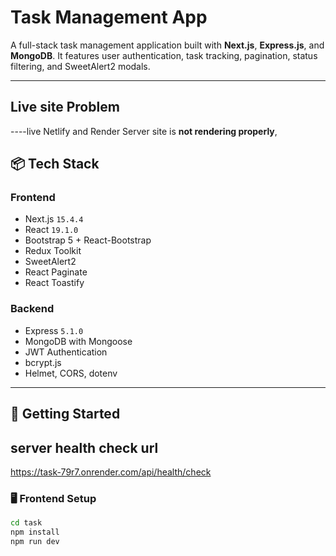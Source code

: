 # Task Management App

A full-stack task management application built with **Next.js**, **Express.js**, and **MongoDB**. It features user authentication, task tracking, pagination, status filtering, and SweetAlert2 modals.

---

## Live site Problem

 ----live Netlify and Render Server site is **not rendering properly**, 



## 📦 Tech Stack

### Frontend
- Next.js `15.4.4`
- React `19.1.0`
- Bootstrap 5 + React-Bootstrap
- Redux Toolkit
- SweetAlert2
- React Paginate
- React Toastify

### Backend
- Express `5.1.0`
- MongoDB with Mongoose
- JWT Authentication
- bcrypt.js
- Helmet, CORS, dotenv

---

## 🚀 Getting Started



##  server health check url

https://task-79r7.onrender.com/api/health/check


### 🖥 Frontend Setup

```bash
cd task
npm install
npm run dev
